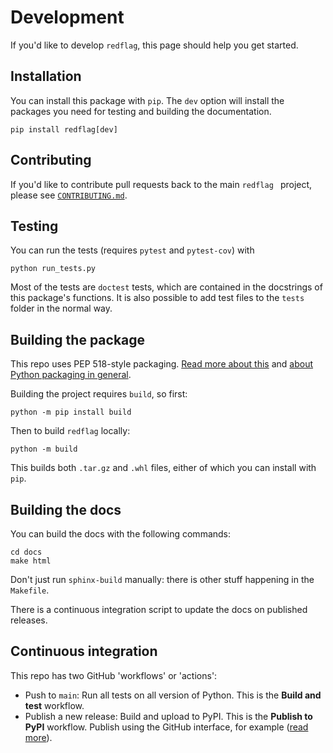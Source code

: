 # Development

If you'd like to develop `redflag`, this page should help you get started.


## Installation

You can install this package with `pip`. The `dev` option will install the packages you need for testing and building the documentation.

    pip install redflag[dev]


## Contributing

If you'd like to contribute pull requests back to the main `redflag ` project, please see [`CONTRIBUTING.md`](https://github.com/agilescientific/redflag/blob/main/CONTRIBUTING.md).


## Testing

You can run the tests (requires `pytest` and `pytest-cov`) with

    python run_tests.py

Most of the tests are `doctest` tests, which are contained in the docstrings of this package's functions. It is also possible to add test files to the `tests` folder in the normal way.


## Building the package

This repo uses PEP 518-style packaging. [Read more about this](https://setuptools.pypa.io/en/latest/build_meta.html) and [about Python packaging in general](https://packaging.python.org/en/latest/tutorials/packaging-projects/).

Building the project requires `build`, so first:

    python -m pip install build

Then to build `redflag` locally:

    python -m build

This builds both `.tar.gz` and `.whl` files, either of which you can install with `pip`.


## Building the docs

You can build the docs with the following commands:

    cd docs
    make html

Don't just run `sphinx-build` manually: there is other stuff happening in the `Makefile`.

There is a continuous integration script to update the docs on published releases.


## Continuous integration

This repo has two GitHub 'workflows' or 'actions':

- Push to `main`: Run all tests on all version of Python. This is the **Build and test** workflow.
- Publish a new release: Build and upload to PyPI. This is the **Publish to PyPI** workflow. Publish using the GitHub interface, for example ([read more](https://docs.github.com/en/repositories/releasing-projects-on-github/managing-releases-in-a-repository)).

